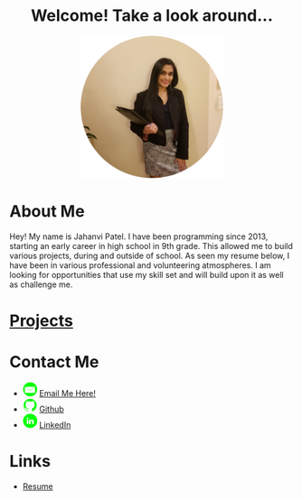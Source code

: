 <link rel="shortcut icon" type="image/x-icon" href="favicon.ico">
<center>
  <h1>Welcome! Take a look around...</h1>
  <img src = "images/1_circle.png" height="50%" width="50%"/> 
</center>

<h1>About Me</h1>
Hey! My name is Jahanvi Patel. I have been programming since 2013, starting an early career in high school in 9th grade. This allowed me to build various projects, during and outside of school. As seen my resume below, I have been in various professional and volunteering atmospheres. I am looking for opportunities that use my skill set and will build upon it as well as challenge me.

<h1><a href="./Work">Projects</a></h1>
      
<h1>Contact Me</h1>
<ul>
  <li><img src="images/email_icon.png" height="25px"/> <a href= "mailto:jahanvi316@gmail.com"> Email Me Here! </a></li>
  <li><img src="images/github_icon.png" height="25px"/> <a href="https://www.github.com/jahanvi316"> Github </a></li>
  <li><img src="images/linkedin_icon.png" height="25px"/> <a href="https://www.linkedin.com/in/jahanvipatel"> LinkedIn </a></li>
</ul>

<h1>Links</h1>
<ul>
  <li><a href="Resume_Jahanvi Patel_10.1.2020.pdf"> Resume </a></li>
</ul>


